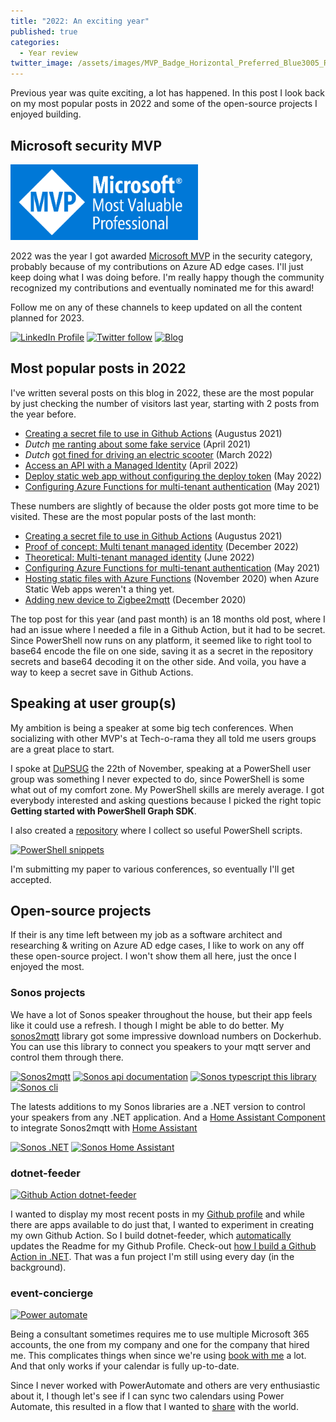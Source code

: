 ```yaml
---
title: "2022: An exciting year"
published: true
categories:
  - Year review
twitter_image: /assets/images/MVP_Badge_Horizontal_Preferred_Blue3005_RGB.png
---
```


Previous year was quite exciting, a lot has happened. In this post I look back on my most popular posts in 2022 and some of the open-source projects I enjoyed building.

<!--more-->

## Microsoft security MVP

<a href="https://mvp.microsoft.com/PublicProfile/5004985" target="_blank"><img src="/assets/images/MVP_Badge_Horizontal_Preferred_Blue3005_RGB.png" width=300 /></a>

2022 was the year I got awarded [Microsoft MVP][link_mvp-profile] in the security category, probably because of my contributions on Azure AD edge cases. I'll just keep doing what I was doing before. I'm really happy though the community recognized my contributions and eventually nominated me for this award!

Follow me on any of these channels to keep updated on all the content planned for 2023.

[![LinkedIn Profile][badge_linkedin]][link_linkedin]
[![Twitter follow][badge_twitter]][link_twitter]
[![Blog][badge_blog]][link_blog]

## Most popular posts in 2022

I've written several posts on this blog in 2022, these are the most popular by just checking the number of visitors last year, starting with 2 posts from the year before.

- [Creating a secret file to use in Github Actions](/2021/08/17/github-actions-secret-file/) (Augustus 2021)
- *Dutch* [me ranting about some fake service](/2021/04/01/schijnveiligheid-van-gelijk-oversteken/) (April 2021)
- *Dutch* [got fined for driving an electric scooter](/2022/03/30/step-met-ondersteuning/) (March 2022)
- [Access an API with a Managed Identity](/2022/04/21/access-api-with-managed-identity/) (April 2022)
- [Deploy static web app without configuring the deploy token](/2022/05/05/deploy-static-web-app-without-token/) (May 2022)
- [Configuring Azure Functions for multi-tenant authentication](/2021/05/05/azure-functions-multi-tenant-authentication/) (May 2021)

These numbers are slightly of because the older posts got more time to be visited. These are the most popular posts of the last month:

- [Creating a secret file to use in Github Actions](/2021/08/17/github-actions-secret-file/) (Augustus 2021)
- [Proof of concept: Multi tenant managed identity](/2022/12/16/poc-multi-tenant-managed-identity/) (December 2022)
- [Theoretical: Multi-tenant managed identity](/2022/06/21/managed-identity-multi-tenant-app/) (June 2022)
- [Configuring Azure Functions for multi-tenant authentication](/2021/05/05/azure-functions-multi-tenant-authentication/) (May 2021)
- [Hosting static files with Azure Functions](/2020/11/05/azure-functions-host-static-files/) (November 2020) when Azure Static Web apps weren't a thing yet.
- [Adding new device to Zigbee2mqtt](/2020/12/31/new-device-for-zigbee2mqtt/) (December 2020)

The top post for this year (and past month) is an 18 months old post, where I had an issue where I needed a file in a Github Action, but it had to be secret. Since PowerShell now runs on any platform, it seemed like to right tool to base64 encode the file on one side, saving it as a secret in the repository secrets and base64 decoding it on the other side. And voila, you have a way to keep a secret save in Github Actions.

## Speaking at user group(s)

My ambition is being a speaker at some big tech conferences. When socializing with other MVP's at Tech-o-rama they all told me users groups are a great place to start.

I spoke at [DuPSUG](https://github.com/DuPSUG/DuPSUG/blob/main/DuPSUG%20%E2%9D%A4%EF%B8%8F%20-%20Back%20in%20person%20in%20Utrecht/README.md) the 22th of November, speaking at a PowerShell user group was something I never expected to do, since PowerShell is some what out of my comfort zone. My PowerShell skills are merely average. I got everybody interested and asking questions because I picked the right topic **Getting started with PowerShell Graph SDK**.

I also created a [repository][link_ps] where I collect so useful PowerShell scripts.

[![PowerShell snippets][badge_ps]][link_ps]

I'm submitting my paper to various conferences, so eventually I'll get accepted.

## Open-source projects

If their is any time left between my job as a software architect and researching &amp; writing on Azure AD edge cases, I like to work on any off these open-source project. I won't show them all here, just the once I enjoyed the most.

### Sonos projects

We have a lot of Sonos speaker throughout the house, but their app feels like it could use a refresh. I though I might be able to do better. My [sonos2mqtt][link_sonos-mqtt] library got some impressive download numbers on Dockerhub. You can use this library to connect you speakers to your mqtt server and control them through there.

[![Sonos2mqtt][badge_sonos-mqtt]][link_sonos-mqtt]
[![Sonos api documentation][badge_sonos-docs]][link_sonos-docs]
[![Sonos typescript this library][badge_sonos-typescript]][link_sonos-typescript]
[![Sonos cli][badge_sonos-cli]][link_sonos-cli]

The latests additions to my Sonos libraries are a .NET version to control your speakers from any .NET application. And a [Home Assistant Component][link_sonos-ha] to integrate Sonos2mqtt with [Home Assistant](https://home-assistant.io)

[![Sonos .NET][badge_sonos-net]][link_sonos-net]
[![Sonos Home Assistant][badge_sonos-ha]][link_sonos-ha]

### dotnet-feeder

[![Github Action dotnet-feeder][badge_dotnet-feeder]][link_dotnet-feeder]

I wanted to display my most recent posts in my [Github profile](https://github.com/svrooij/) and while there are apps available to do just that, I wanted to experiment in creating my own Github Action. So I build dotnet-feeder, which [automatically](https://github.com/svrooij/svrooij/actions/workflows/refresh.yml) updates the Readme for my Github Profile. Check-out [how I build a Github Action in .NET](/2022/06/09/building-github-action-in-net/). That was a fun project I'm still using every day (in the background).

### event-concierge

[![Power automate][badge_event-concierge]][link_event-concierge]

Being a consultant sometimes requires me to use multiple Microsoft 365 accounts, the one from my company and one for the company that hired me. This complicates things when since we're using [book with me](https://support.microsoft.com/office/bookings-with-me-setup-and-sharing-ad2e28c4-4abd-45c7-9439-27a789d254a2) a lot. And that only works if your calendar is fully up-to-date.

Since I never worked with PowerAutomate and others are very enthusiastic about it, I though let's see if I can sync two calendars using Power Automate, this resulted in a flow that I wanted to [share][link_event-concierge] with the world.

[badge_blog]: https://img.shields.io/badge/blog-svrooij.io-blue?style=for-the-badge
[badge_dotnet-feeder]: https://img.shields.io/badge/Github%20Action-dotnet--feeder-olivegreen?style=for-the-badge&logo=github
[badge_event-concierge]: https://img.shields.io/badge/Power%20Automate-event--concierge-orange?style=for-the-badge&logo=powerautomate
[badge_linkedin]: https://img.shields.io/badge/LinkedIn-stephanvanrooij-blue?style=for-the-badge&logo=linkedin
[badge_ps]: https://img.shields.io/badge/powershell-snippets-blue?style=for-the-badge&logo=powershell
[badge_sonos-cli]: https://img.shields.io/badge/sonos-cli-blue?style=for-the-badge&logo=sonos
[badge_sonos-docs]: https://img.shields.io/badge/sonos-docs-blue?style=for-the-badge&logo=sonos
[badge_sonos-ha]: https://img.shields.io/badge/sonos-Home%20Assistant-blue?style=for-the-badge&logo=sonos
[badge_sonos-mqtt]: https://img.shields.io/badge/sonos-mqtt-blue?style=for-the-badge&logo=sonos
[badge_sonos-net]: https://img.shields.io/badge/sonos-.NET-blue?style=for-the-badge&logo=sonos
[badge_sonos-typescript]: https://img.shields.io/badge/sonos-typescript-blue?style=for-the-badge&logo=sonos
[badge_twitter]: https://img.shields.io/twitter/follow/svrooij?logo=twitter&style=for-the-badge
[link_blog]: https://svrooij.io/
[link_dotnet-feeder]: https://github.com/svrooij/dotnet-feeder
[link_event-concierge]: https://github.com/svrooij/event-concierge
[link_linkedin]: https://www.linkedin.com/in/stephanvanrooij
[link_mvp-profile]: https://mvp.microsoft.com/PublicProfile/5004985
[link_ps]: https://github.com/svrooij/powershell-snippits
[link_sonos-cli]: https://github.com/svrooij/sonos-cli
[link_sonos-docs]: https://svrooij.io/sonos-api-docs
[link_sonos-ha]: https://github.com/svrooij/home-assistant-mqtt-component
[link_sonos-mqtt]: https://svrooij.io/sonos2mqtt
[link_sonos-net]: https://github.com/svrooij/sonos-net
[link_sonos-typescript]: https://svrooij.io/node-sonos-ts
[link_twitter]: https://twitter.com/svrooij
